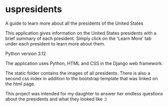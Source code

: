 # uspresidents
A guide to learn more about all the presidents of the United States


This application gives information on the United States presidents with a brief summary of each president. Simply click on the 'Learn More' tab under each president to learn more about them.

Python version 3.12

The application uses Python, HTML and CSS in the Django web framework.

The static folder contains the images of all presidents. There is also a second css index in addition to the bootstrap template that was linked on the html page.

This project was intended for my daughter to answer her endless questions about the presidents and what they looked like :)



